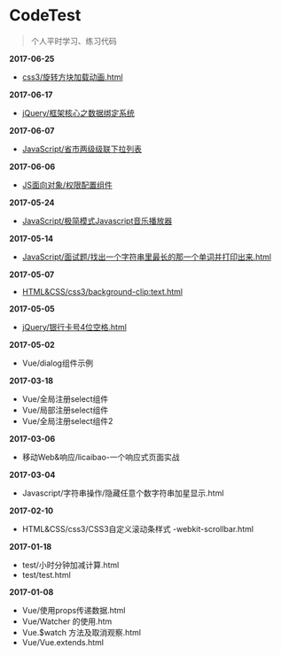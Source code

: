 # CodeTest

> 个人平时学习、练习代码

**2017-06-25**
- [css3/旋转方块加载动画.html](https://github.com/dunizb/CodeTest/blob/master/HTML%26CSS/css3/旋转方块加载动画.html)

**2017-06-17**
- [jQuery/框架核心之数据绑定系统](https://github.com/dunizb/CodeTest/tree/master/jQuery/框架核心之数据绑定系统)

**2017-06-07**
- [JavaScript/省市两级级联下拉列表](https://github.com/dunizb/CodeTest/blob/master/JavaScript/%E7%9C%81%E5%B8%82%E4%B8%A4%E7%BA%A7%E7%BA%A7%E8%81%94%E4%B8%8B%E6%8B%89%E5%88%97%E8%A1%A8.html)

**2017-06-06**
- [JS面向对象/权限配置组件](https://github.com/dunizb/CodeTest/tree/master/JS%E9%9D%A2%E5%90%91%E5%AF%B9%E8%B1%A1/%E6%9D%83%E9%99%90%E9%85%8D%E7%BD%AE%E7%BB%84%E4%BB%B6)

**2017-05-24**
- [JavaScript/极简模式Javascript音乐播放器](https://github.com/dunizb/CodeTest/tree/master/JavaScript/%E6%9E%81%E7%AE%80%E6%A8%A1%E5%BC%8FJavascript%E9%9F%B3%E4%B9%90%E6%92%AD%E6%94%BE%E5%99%A8)

**2017-05-14**
- [JavaScript/面试题/找出一个字符串里最长的那一个单词并打印出来.html](https://github.com/dunizb/CodeTest/blob/master/JavaScript/面试题/找出一个字符串里最长的那一个单词并打印出来.html)

**2017-05-07**
- [HTML&CSS/css3/background-clip:text.html](https://github.com/dunizb/CodeTest/blob/master/HTML%26CSS/css3/background-clip:text.html)

**2017-05-05**
- [jQuery/银行卡号4位空格.html](https://github.com/dunizb/CodeTest/blob/master/jQuery/%E9%93%B6%E8%A1%8C%E5%8D%A1%E5%8F%B74%E4%BD%8D%E7%A9%BA%E6%A0%BC.html)

**2017-05-02**
- Vue/dialog组件示例

**2017-03-18**
- Vue/全局注册select组件
- Vue/局部注册select组件
- Vue/全局注册select组件2

**2017-03-06**
- 移动Web&响应/licaibao-一个响应式页面实战

**2017-03-04**
- Javascript/字符串操作/隐藏任意个数字符串加星显示.html

**2017-02-10**
- HTML&CSS/css3/CSS3自定义滚动条样式 -webkit-scrollbar.html

**2017-01-18**
- test/小时分钟加减计算.html
- test/test.html

**2017-01-08**
- Vue/使用props传递数据.html
- Vue/Watcher 的使用.htm
- Vue.$watch 方法及取消观察.html
- Vue/Vue.extends.html